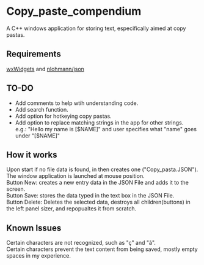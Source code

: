 # Copy_paste_compendium
A C++ windows application for storing text, especifically aimed at copy pastas.
## Requirements
[wxWidgets](https://www.wxwidgets.org/) and [nlohmann/json](https://github.com/nlohmann/json)
## TO-DO 
- Add comments to help wtih understanding code. <br>
- Add search function. <br>
- Add option for hotkeying copy pastas. <br>
- Add option to replace matching strings in the app for other strings.<br>
e.g.: "Hello my name is [$NAME]" and user specifies what "name" goes under "[$NAME]"

## How it works
Upon start if no file data is found, in then creates one ("Copy_pasta.JSON"). <br>
The window application is launched at mouse position. <br>
Button New: creates a new entry data in the JSON File and adds it to the screen.<br>
Button Save: stores the data typed in the text box in the JSON File. <br>
Button Delete: Deletes the selected data, destroys all children(buttons) in the left panel sizer, and repopualtes it from scratch.<br>

## Known Issues
Certain characters are not recognized, such as "ç" and "ã".<br>
Certain characters prevent the text content from being saved, mostly empty spaces in my experience. <br>

